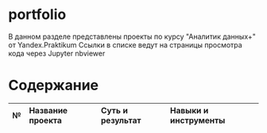 # portfolio

В данном разделе представлены проекты по курсу "Аналитик данных+" от Yandex.Praktikum
Ссылки в списке ведут на страницы просмотра кода через Jupyter nbviewer

# Содержание
| № | Название проекта | Суть и результат | Навыки и инструменты |
| :-------------------- | :--------------------- |:---------------------------| :---------------------------| 

